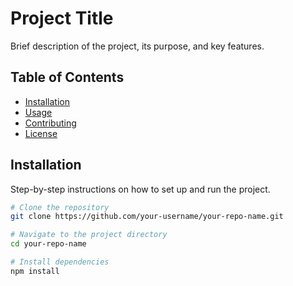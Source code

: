 # Project Title

Brief description of the project, its purpose, and key features.

## Table of Contents
- [Installation](#installation)
- [Usage](#usage)
- [Contributing](#contributing)
- [License](#license)

## Installation

Step-by-step instructions on how to set up and run the project.

```bash
# Clone the repository
git clone https://github.com/your-username/your-repo-name.git

# Navigate to the project directory
cd your-repo-name

# Install dependencies
npm install
